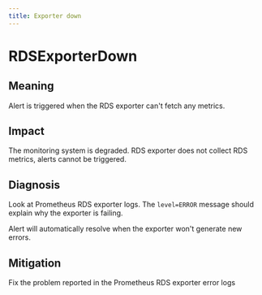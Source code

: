 ```yaml
---
title: Exporter down
---
```


# RDSExporterDown

## Meaning

Alert is triggered when the RDS exporter can't fetch any metrics.

## Impact

The monitoring system is degraded. RDS exporter does not collect RDS metrics, alerts cannot be triggered.

## Diagnosis

Look at Prometheus RDS exporter logs. The `level=ERROR` message should explain why the exporter is failing.

Alert will automatically resolve when the exporter won't generate new errors.

## Mitigation

Fix the problem reported in the Prometheus RDS exporter error logs
